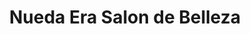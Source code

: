 ---
title: "Nueda Era Salon de Belleza"
url: /aurora/nueda-era-salon-de-belleza/
shop: hairdresser
---